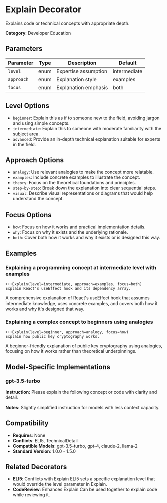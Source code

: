 # Explain Decorator

Explains code or technical concepts with appropriate depth.

**Category**: Developer Education

## Parameters

| Parameter | Type | Description | Default |
|-----------|------|-------------|--------|
| `level` | enum | Expertise assumption | intermediate |
| `approach` | enum | Explanation style | examples |
| `focus` | enum | Explanation emphasis | both |

## Level Options

- `beginner`: Explain this as if to someone new to the field, avoiding jargon and using simple concepts.
- `intermediate`: Explain this to someone with moderate familiarity with the subject area.
- `advanced`: Provide an in-depth technical explanation suitable for experts in the field.

## Approach Options

- `analogy`: Use relevant analogies to make the concept more relatable.
- `examples`: Include concrete examples to illustrate the concept.
- `theory`: Focus on the theoretical foundations and principles.
- `step-by-step`: Break down the explanation into clear sequential steps.
- `visual`: Describe visual representations or diagrams that would help understand the concept.

## Focus Options

- `how`: Focus on how it works and practical implementation details.
- `why`: Focus on why it exists and the underlying rationale.
- `both`: Cover both how it works and why it exists or is designed this way.

## Examples

### Explaining a programming concept at intermediate level with examples

```
+++Explain(level=intermediate, approach=examples, focus=both)
Explain React's useEffect hook and its dependency array.
```

A comprehensive explanation of React's useEffect hook that assumes intermediate knowledge, uses concrete examples, and covers both how it works and why it's designed that way.

### Explaining a complex concept to beginners using analogies

```
+++Explain(level=beginner, approach=analogy, focus=how)
Explain how public key cryptography works.
```

A beginner-friendly explanation of public key cryptography using analogies, focusing on how it works rather than theoretical underpinnings.

## Model-Specific Implementations

### gpt-3.5-turbo

**Instruction:** Please explain the following concept or code with clarity and detail.

**Notes:** Slightly simplified instruction for models with less context capacity.


## Compatibility

- **Requires**: None
- **Conflicts**: ELI5, TechnicalDetail
- **Compatible Models**: gpt-3.5-turbo, gpt-4, claude-2, llama-2
- **Standard Version**: 1.0.0 - 1.5.0

## Related Decorators

- **ELI5**: Conflicts with Explain ELI5 sets a specific explanation level that would override the level parameter in Explain.
- **CodeReview**: Enhances Explain Can be used together to explain code while reviewing it.
